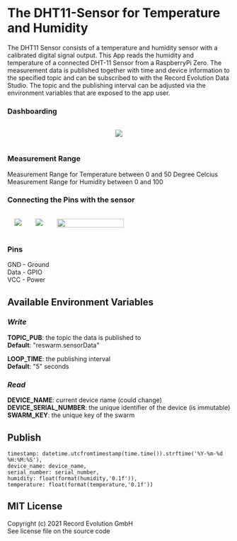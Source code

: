 # The DHT11-Sensor for Temperature and Humidity
The DHT11 Sensor consists of a temperature and humidity sensor with a calibrated digital signal output. This App reads the humidity and temperature of a connected DHT-11 Sensor from a RaspberryPi Zero. The measurement data is published together with time and device information to the specified topic and can be subscribed to with the Record Evolution Data Studio. The topic and the publishing interval can be adjusted via the environment variables that are exposed to the app user.

### Dashboarding
<div style="display:flex;flex-direction:row;flex-wrap:wrap;">
    <img style="max-width:60%;margin:16px auto;" src="https://res.cloudinary.com/dotw7ar1m/image/upload/v1706090534/weAsset_2.png">
</div>

### Measurement Range
Measurement Range for Temperature between 0 and 50 Degree Celcius <br>
Measurement Range for Humidity between 0 and 100

### Connecting the Pins with the sensor
<div style="display:flex;flex-direction:row;flex-wrap:wrap;">
    <img style="max-width:30%; margin:16px;" src="https://res.cloudinary.com/dotw7ar1m/image/upload/v1681996569/Screenshot_2023-04-20_at_15.16.22.png">
    <img style="max-width:30%; margin:16px;" src="https://res.cloudinary.com/dotw7ar1m/image/upload/v1704889350/Screenshot_2024-01-10_at_13.20.34.png">
    <img style="max-width:30%; margin:16px;height: 100%;" src="https://res.cloudinary.com/dotw7ar1m/image/upload/v1681308879/gpio_pi_zero_dht11.png">
</div>

### Pins
GND - Ground <br>
Data - GPIO <br>
VCC - Power

## Available Environment Variables

### _Write_
**TOPIC_PUB**: the topic the data is published to <br>
**Default**: "reswarm.sensorData"

**LOOP_TIME**: the publishing interval <br>
**Default**: "5" seconds

### _Read_
**DEVICE_NAME**: current device name (could change) <br>
**DEVICE_SERIAL_NUMBER**: the unique identifier of the device (is immutable) <br>
**SWARM_KEY**: the unique key of the swarm


## Publish 
    timestamp: datetime.utcfromtimestamp(time.time()).strftime('%Y-%m-%d %H:%M:%S'),
    device_name: device_name,
    serial_number: serial_number,
    humidity: float(format(humidity,'0.1f')),
    temperature: float(format(temperature,'0.1f'))

## MIT License
Copyright (c) 2021 Record Evolution GmbH <br>
See license file on the source code
